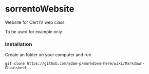 # sorrentoWebsite
Website for Cert IV web class

To be used for example only

### Installation
Create an folder on your computer and run
```
git clone https://github.com/adam-p/markdown-here/wiki/Markdown-Cheatsheet .
```
